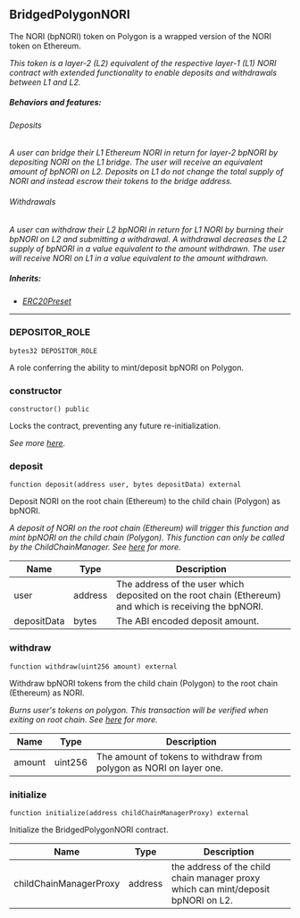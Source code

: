 ## BridgedPolygonNORI


The NORI (bpNORI) token on Polygon is a wrapped version of the NORI token on Ethereum.

<i>This token is a layer-2 (L2) equivalent of the respective layer-1 (L1) NORI contract with extended
functionality to enable deposits and withdrawals between L1 and L2.

##### Behaviors and features:

###### Deposits

A user can bridge their L1 Ethereum NORI in return for layer-2 bpNORI by depositing NORI on the L1
bridge. The user will receive an equivalent amount of bpNORI on L2. Deposits on L1 do not change the total supply of
NORI and instead escrow their tokens to the bridge address.

###### Withdrawals

A user can withdraw their L2 bpNORI in return for L1 NORI by burning their bpNORI on L2 and submitting a withdrawal.
A withdrawal decreases the L2 supply of bpNORI in a value equivalent to the amount withdrawn. The user will receive
NORI on L1 in a value equivalent to the amount withdrawn.

##### Inherits:

- [ERC20Preset](../docs/ERC20Preset.md)</i>



---

### DEPOSITOR_ROLE

```solidity
bytes32 DEPOSITOR_ROLE
```

A role conferring the ability to mint/deposit bpNORI on Polygon.




### constructor

```solidity
constructor() public
```

Locks the contract, preventing any future re-initialization.

<i>See more [here](https://docs.openzeppelin.com/contracts/4.x/api/proxy#Initializable-_disableInitializers--).</i>



### deposit

```solidity
function deposit(address user, bytes depositData) external
```

Deposit NORI on the root chain (Ethereum) to the child chain (Polygon) as bpNORI.

<i>A deposit of NORI on the root chain (Ethereum) will trigger this function and mint bpNORI on the child chain
(Polygon). This function can only be called by the ChildChainManager. See [here](
https://docs.polygon.technology/docs/develop/ethereum-polygon/pos/mapping-assets/) for more.</i>

| Name | Type | Description |
| ---- | ---- | ----------- |
| user | address | The address of the user which deposited on the root chain (Ethereum) and which is receiving the bpNORI. |
| depositData | bytes | The ABI encoded deposit amount. |


### withdraw

```solidity
function withdraw(uint256 amount) external
```

Withdraw bpNORI tokens from the child chain (Polygon) to the root chain (Ethereum) as NORI.

<i>Burns user's tokens on polygon. This transaction will be verified when exiting on root chain. See [here](
https://docs.polygon.technology/docs/develop/ethereum-polygon/pos/mapping-assets/) for more.</i>

| Name | Type | Description |
| ---- | ---- | ----------- |
| amount | uint256 | The amount of tokens to withdraw from polygon as NORI on layer one. |


### initialize

```solidity
function initialize(address childChainManagerProxy) external
```

Initialize the BridgedPolygonNORI contract.


| Name | Type | Description |
| ---- | ---- | ----------- |
| childChainManagerProxy | address | the address of the child chain manager proxy which can mint/deposit bpNORI on L2. |




